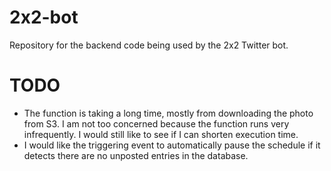 # 2x2-bot
Repository for the backend code being used by the 2x2 Twitter bot.

# TODO
* The function is taking a long time, mostly from downloading the photo from S3. I am not too concerned because the function runs very infrequently. I would still like to see if I can shorten execution time.
* I would like the triggering event to automatically pause the schedule if it detects there are no unposted entries in the database.
